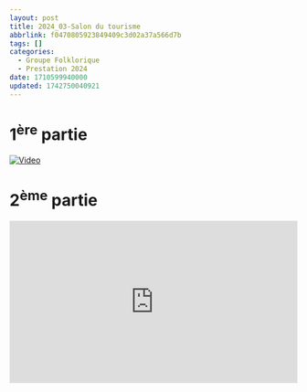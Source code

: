 ```yaml
---
layout: post
title: 2024_03-Salon du tourisme
abbrlink: f0470805923849409c3d02a37a566d7b
tags: []
categories:
  - Groupe Folklorique
  - Prestation 2024
date: 1710599940000
updated: 1742750040921
---
```


# 1<sup>ère</sup> partie

[![Video](/resources/c1f640279b134a69b5212fc7bfb6e8c6.png)](https://youtube.com/shorts/rCJzqPDtdnw)

# 2<sup>ème</sup> partie

<div style="position:relative; padding-bottom:56.25%; height:0; overflow:hidden; max-width:100%; width:100%;">
  <iframe src="https://www.youtube.com/embed/YrrGkarp2Qw" 
          style="position:absolute; top:0; left:0; width:100%; height:100%;" 
          frameborder="0" allow="accelerometer; autoplay; encrypted-media; gyroscope; picture-in-picture" 
          allowfullscreen>
  </iframe>
</div>
